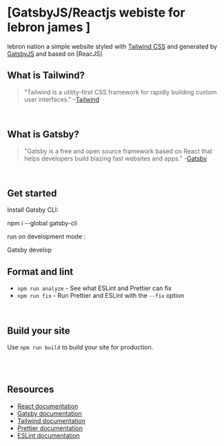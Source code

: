 # [GatsbyJS/Reactjs webiste for lebron james ]

lebron nation a simple website styled with [Tailwind CSS](https://tailwindcss.com/) and generated by [GatsbyJS](https://www.gatsbyjs.org/) and based on [ReacJS]
 <br />
 
## What is Tailwind?
>"Tailwind is a utility-first CSS framework for rapidly building custom user interfaces."
–[Tailwind](https://tailwindcss.com)

<br />

## What is Gatsby?
>"Gatsby is a free and open source framework based on React that helps developers build blazing fast websites and apps." -[Gatsby](https://www.gatsbyjs.org/)

<br />

## Get started

Install Gatsby CLI:

npm i --global gatsby-cli

run on development mode :

Gatsby develop
<br />

## Format and lint
* `npm run analyze` - See what ESLint and Prettier can fix
* `npm run fix` - Run Prettier and ESLint with the `--fix` option

<br />

## Build your site
Use `npm run build` to build your site for production.

<br />


<br />

## Resources
* [React documentation](https://fr.reactjs.org/docs/getting-started.html)
* [Gatsby documentation](https://www.gatsbyjs.org/docs/)
* [Tailwind documentation](https://tailwindcss.com/docs/what-is-tailwind/)
* [Prettier documentation](https://prettier.io/docs/en/index.html)
* [ESLint documentation](https://eslint.org/docs/user-guide/configuring)

<br />
